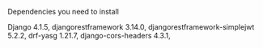 Dependencies you need to install

Django                        4.1.5,
djangorestframework             3.14.0,
djangorestframework-simplejwt   5.2.2,
drf-yasg                      1.21.7,
django-cors-headers           4.3.1,
